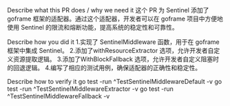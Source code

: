 Describe what this PR does / why we need it
这个 PR 为 Sentinel 添加了 goframe 框架的适配器。通过这个适配器，开发者可以在 goframe 项目中方便地使用 Sentinel 的限流和熔断功能，提高系统的稳定性和可靠性。

Describe how you did it
1.实现了 SentinelMiddleware 函数，用于在 goframe 框架中集成 Sentinel。
2.添加了withResourceExtractor 选项，允许开发者自定义资源提取逻辑。
3.添加了WithBlockFallback 选项，允许开发者自定义阻塞时的回退逻辑。
4.编写了相应的测试用例，确保适配器的正确性和稳定性。

Describe how to verify it
go test -run ^TestSentinelMiddlewareDefault -v
go test -run ^TestSentineIMiddlewareExtractor -v
go test -run ^TestSentinelMiddlewareFallback -v

